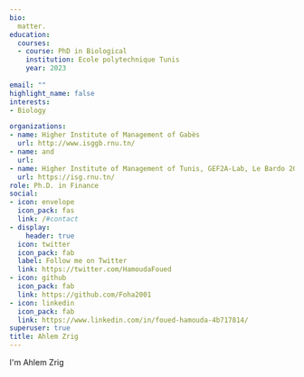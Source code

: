 ```yaml
---
bio: 
  matter.
education:
  courses:
  - course: PhD in Biological 
    institution: Ecole polytechnique Tunis
    year: 2023
  
email: ""
highlight_name: false
interests:
- Biology

organizations:
- name: Higher Institute of Management of Gabès
  url: http://www.isggb.rnu.tn/
- name: and
  url: 
- name: Higher Institute of Management of Tunis, GEF2A-Lab, Le Bardo 2000, Tunis, Tunisia
  url: https://isg.rnu.tn/
role: Ph.D. in Finance
social:
- icon: envelope
  icon_pack: fas
  link: /#contact
- display:
    header: true
  icon: twitter
  icon_pack: fab
  label: Follow me on Twitter
  link: https://twitter.com/HamoudaFoued
- icon: github
  icon_pack: fab
  link: https://github.com/Foha2001
- icon: linkedin
  icon_pack: fab
  link: https://www.linkedin.com/in/foued-hamouda-4b717814/
superuser: true
title: Ahlem Zrig
---
```


I'm Ahlem Zrig 


